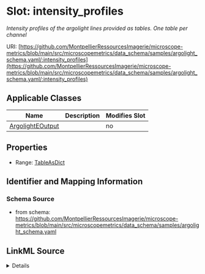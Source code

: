 # Slot: intensity_profiles


_Intensity profiles of the argolight lines provided as tables. One table per channel_



URI: [https://github.com/MontpellierRessourcesImagerie/microscope-metrics/blob/main/src/microscopemetrics/data_schema/samples/argolight_schema.yaml/:intensity_profiles](https://github.com/MontpellierRessourcesImagerie/microscope-metrics/blob/main/src/microscopemetrics/data_schema/samples/argolight_schema.yaml/:intensity_profiles)



<!-- no inheritance hierarchy -->




## Applicable Classes

| Name | Description | Modifies Slot |
| --- | --- | --- |
[ArgolightEOutput](ArgolightEOutput.md) |  |  no  |







## Properties

* Range: [TableAsDict](TableAsDict.md)





## Identifier and Mapping Information







### Schema Source


* from schema: https://github.com/MontpellierRessourcesImagerie/microscope-metrics/blob/main/src/microscopemetrics/data_schema/samples/argolight_schema.yaml




## LinkML Source

<details>
```yaml
name: intensity_profiles
description: Intensity profiles of the argolight lines provided as tables. One table
  per channel
from_schema: https://github.com/MontpellierRessourcesImagerie/microscope-metrics/blob/main/src/microscopemetrics/data_schema/samples/argolight_schema.yaml
rank: 1000
multivalued: false
alias: intensity_profiles
owner: ArgolightEOutput
domain_of:
- ArgolightEOutput
range: TableAsDict

```
</details>